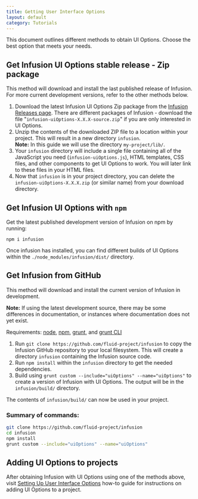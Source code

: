 ```yaml
---
title: Getting User Interface Options
layout: default
category: Tutorials
---
```


This document outlines different methods to obtain UI Options. Choose the best option that meets your needs.

## Get Infusion UI Options stable release - Zip package

This method will download and install the last published release of Infusion. For more current development versions,
refer to the other methods below.

1. Download the latest Infusion UI Options Zip package from the
   [Infusion Releases page](https://github.com/fluid-project/infusion/releases). There are different packages of
   Infusion - download the file "`infusion-uiOptions-X.X.X-source.zip`" if you are only interested in UI Options.
2. Unzip the contents of the downloaded ZIP file to a location within your project. This will result in a new directory
   `infusion`.<div class="infusion-docs-note"><strong>Note:</strong> In this guide we will use the directory
   `my-project/lib/`.</div>
3. Your `infusion` directory will include a single file containing all of the JavaScript you need
   (`infusion-uiOptions.js`), HTML templates, CSS files, and other components to get UI Options to work. You will later
   link to these files in your HTML files.
4. Now that `infusion` is in your project directory, you can delete the `infusion-uiOptions-X.X.X.zip` (or similar name)
   from your download directory.

## Get Infusion UI Options with `npm`

Get the latest published development version of Infusion on npm by running:

```
npm i infusion
```

Once infusion has installed, you can find different builds of UI Options within the `./node_modules/infusion/dist/`
directory.

## Get Infusion from GitHub

This method will download and install the current version of Infusion in development.

<div class="infusion-docs-note">
<strong>Note:</strong>
If using the latest development source, there may be some differences in documentation, or instances where documentation
does not yet exist.
</div>

Requirements: [node](https://nodejs.org), [npm](https://www.npmjs.com/), [grunt](https://gruntjs.com/), and [grunt CLI](https://www.npmjs.com/package/grunt-cli)

1. Run `git clone https://github.com/fluid-project/infusion` to copy the Infusion GitHub repository to your local
filesystem. This will create a directory `infusion` containing the Infusion source code.
2. Run `npm install` within the `infusion` directory to get the needed dependencies.
3. Build using `grunt custom --include="uiOptions" --name="uiOptions"` to create a version of Infusion with UI Options.
The output will be in the `infusion/build/` directory.

The contents of `infusion/build/` can now be used in your project.

### Summary of commands:

```bash
git clone https://github.com/fluid-project/infusion
cd infusion
npm install
grunt custom --include="uiOptions" --name="uiOptions"
```

## Adding UI Options to projects

After obtaining Infusion with UI Options using one of the methods above, visit [Setting Up User Interface Options](./UserInterfaceOptions.md) how-to guide for instructions on adding UI Options to a project.
